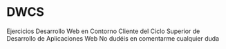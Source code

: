 # DWCS
Ejercicios Desarrollo Web en Contorno Cliente del Ciclo Superior de Desarrollo de Aplicaciones Web
No dudéis en comentarme cualquier duda
